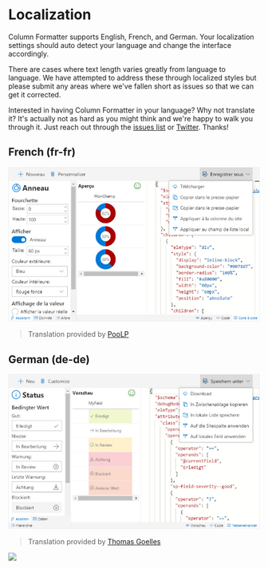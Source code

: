 # Localization

Column Formatter supports English, French, and German. Your localization settings should auto detect your language and change the interface accordingly.

There are cases where text length varies greatly from language to language. We have attempted to address these through localized styles but please submit any areas where we've fallen short as issues so that we can get it corrected.

Interested in having Column Formatter in your language? Why not translate it? It's actually not as hard as you might think and we're happy to walk you through it. Just reach out through the [issues list](https://github.com/SharePoint/sp-dev-solutions/issues) or [Twitter](https://twitter.com/thechriskent). Thanks!

## French (fr-fr)

![Column Formatter in French](../assets/French.jpg)

> Translation provided by [PooLP](http://www.poolp.net/)

## German (de-de)

![Column Formatter in German](../assets/German.jpg)

> Translation provided by [Thomas Goelles](http://www.modernworkplacesolutions.rocks/)

![](https://telemetry.sharepointpnp.com/sp-dev-solutions/solutions/ColumnFormatter/wiki/About/Localization)